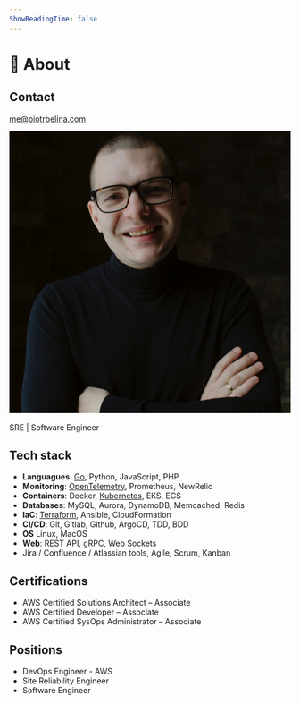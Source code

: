 ```yaml
---
ShowReadingTime: false
---
```

# 🚀 About


## Contact
<a href="mailto:me@piotrbelina.com">me@piotrbelina.com</a>

![Piotr Belina](photo.jpg)

<!-- {{< imgresize photo.jpg "350x350" "Alternate Text" >}} -->

SRE | Software Engineer

## Tech stack
* **Languagues**: [Go](/tags/go/), Python, JavaScript, PHP
* **Monitoring**: [OpenTelemetry](/tags/opentelemetry/), Prometheus, NewRelic
* **Containers**: Docker, [Kubernetes](/tags/kubernetes/), EKS, ECS
* **Databases**: MySQL, Aurora, DynamoDB, Memcached, Redis
* **IaC**:  [Terraform](/tags/terraform/), Ansible, CloudFormation
* **CI/CD**: Git, Gitlab, Github, ArgoCD, TDD, BDD
* **OS** Linux, MacOS
* **Web**: REST API, gRPC, Web Sockets
* Jira / Confluence / Atlassian tools, Agile, Scrum, Kanban

## Certifications
* AWS Certified Solutions Architect – Associate
* AWS Certified Developer – Associate
* AWS Certified SysOps Administrator – Associate

## Positions
* DevOps Engineer - AWS
* Site Reliability Engineer
* Software Engineer
